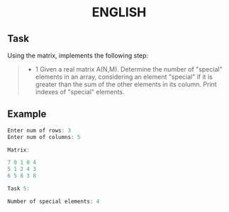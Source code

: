 # <p align=center>**ENGLISH**</p>

## Task

Using the matrix, implements the following step:

> - 1 Given a real matrix A(N,M). Determine the number of "special" elements in an array, considering an element "special" if it is greater than the sum of the other elements in its column. Print indexes of "special" elements.

## Example

```cpp
Enter num of rows: 3
Enter num of columns: 5

Matrix:

7 0 1 0 4
5 1 2 4 3
6 5 8 3 8

Task 5:

Number of special elements: 4
```
